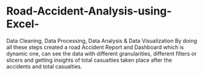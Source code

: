 # Road-Accident-Analysis-using-Excel-
Data Cleaning, Data Processing, Data Analysis &amp; Data Visualization By doing all these steps created a road Accident Report and Dashboard which is dynamic one, can see the data with different granularities, different filters or slicers and getting insights of total casualties taken place after the accidents and total casualties.
